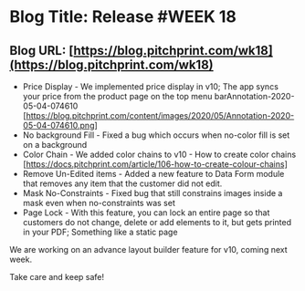 # **Blog Title**: Release #WEEK 18

## **Blog URL**: [https://blog.pitchprint.com/wk18](https://blog.pitchprint.com/wk18)

 * Price Display - We implemented price display in v10; The app syncs your price from the product page on the top menu
   barAnnotation-2020-05-04-074610 [https://blog.pitchprint.com/content/images/2020/05/Annotation-2020-05-04-074610.png]
 * No background Fill - Fixed a bug which occurs when no-color fill is set on a background
 * Color Chain - We added color chains to v10 - How to create color chains
   [https://docs.pitchprint.com/article/106-how-to-create-colour-chains]
 * Remove Un-Edited items - Added a new feature to Data Form module that removes any item that the customer did not edit.
 * Mask No-Constraints - Fixed bug that still constrains images inside a mask even when no-constraints was set
 * Page Lock - With this feature, you can lock an entire page so that customers do not change, delete or add elements to it, but gets
   printed in your PDF; Something like a static page

We are working on an advance layout builder feature for v10, coming next week.

Take care and keep safe!

